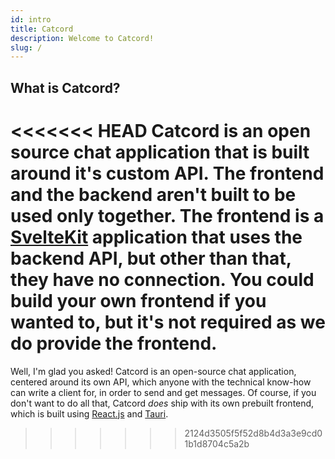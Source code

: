 ```yaml
---
id: intro
title: Catcord
description: Welcome to Catcord!
slug: /
---
```


## What is Catcord?

<<<<<<< HEAD
Catcord is an open source chat application that is built around it's custom API. The frontend and
the backend aren't built to be used only together. The frontend is a
[SvelteKit](https://kit.svelte.dev/) application that uses the backend API, but other than that,
they have no connection. You could build your own frontend if you wanted to, but it's not required
 as we do provide the frontend.
=======
Well, I'm glad you asked! Catcord is an open-source chat application, centered around its own API,
which anyone with the technical know-how can write a client for, in order to send and get messages.
Of course, if you don't want to do all that, Catcord *does* ship with its own prebuilt frontend,
which is built using [React.js](https://reactjs.org/) and [Tauri](https://tauri.studio/en/). 
>>>>>>> 2124d3505f5f52d8b4d3a3e9cd01b1d8704c5a2b
